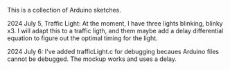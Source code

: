 This is a collection of Arduino sketches.

2024 July 5, Traffic Light: At the moment, I have three lights blinking, blinky x3. I will adapt this to a traffic ligth, and them maybe add a delay differential equation to figure out the optimal timing for the light.

2024 July 6: I've added trafficLight.c for debugging becaues Arduino files cannot be debugged. The mockup works and uses a delay.

